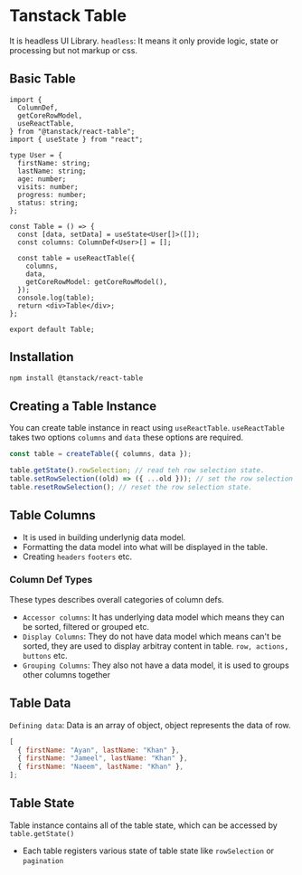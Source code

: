 # Tanstack Table

It is headless UI Library.
`headless`: It means it only provide logic, state or processing but not markup or css.

## Basic Table

```tsx
import {
  ColumnDef,
  getCoreRowModel,
  useReactTable,
} from "@tanstack/react-table";
import { useState } from "react";

type User = {
  firstName: string;
  lastName: string;
  age: number;
  visits: number;
  progress: number;
  status: string;
};

const Table = () => {
  const [data, setData] = useState<User[]>([]);
  const columns: ColumnDef<User>[] = [];

  const table = useReactTable({
    columns,
    data,
    getCoreRowModel: getCoreRowModel(),
  });
  console.log(table);
  return <div>Table</div>;
};

export default Table;
```

## Installation

```bash
npm install @tanstack/react-table
```

## Creating a Table Instance

You can create table instance in react using `useReactTable`.
`useReactTable` takes two options `columns` and `data` these options are required.

```jsx
const table = createTable({ columns, data });

table.getState().rowSelection; // read teh row selection state.
table.setRowSelection((old) => ({ ...old })); // set the row selection state.
table.resetRowSelection(); // reset the row selection state.
```

## Table Columns

- It is used in building underlynig data model.
- Formatting the data model into what will be displayed in the table.
- Creating `headers` `footers` etc.

### Column Def Types

These types describes overall categories of column defs.

- `Accessor columns`: It has underlying data model which means they can be sorted, filtered or grouped etc.
- `Display Columns`: They do not have data model which means can't be sorted, they are used to display arbitray content in table. `row, actions, buttons` etc.
- `Grouping Columns`: They also not have a data model, it is used to groups other columns together

## Table Data

`Defining data`: Data is an array of object, object represents the data of row.

```jsx
[
  { firstName: "Ayan", lastName: "Khan" },
  { firstName: "Jameel", lastName: "Khan" },
  { firstName: "Naeem", lastName: "Khan" },
];
```

## Table State

Table instance contains all of the table state, which can be accessed by `table.getState()`

- Each table registers various state of table state like `rowSelection` or `pagination`
